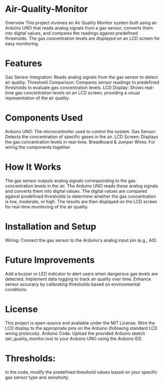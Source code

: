 # Air-Quality-Monitor
Overview
This project involves an Air Quality Monitor system built using an Arduino UNO that reads analog signals from a gas sensor, converts them into digital values, and compares the readings against predefined thresholds. The gas concentration levels are displayed on an LCD screen for easy monitoring.

# Features
Gas Sensor Integration: Reads analog signals from the gas sensor to detect air quality.
Threshold Comparison: Compares sensor readings to predefined thresholds to evaluate gas concentration levels.
LCD Display: Shows real-time gas concentration levels on an LCD screen, providing a visual representation of the air quality.

# Components Used
Arduino UNO: The microcontroller used to control the system.
Gas Sensor: Detects the concentration of specific gases in the air.
LCD Screen: Displays the gas concentration levels in real-time.
Breadboard & Jumper Wires: For wiring the components together.

# How It Works
The gas sensor outputs analog signals corresponding to the gas concentration levels in the air.
The Arduino UNO reads these analog signals and converts them into digital values.
The digital values are compared against predefined thresholds to determine whether the gas concentration is low, moderate, or high.
The results are then displayed on the LCD screen for real-time monitoring of the air quality.

# Installation and Setup
Wiring:
Connect the gas sensor to the Arduino's analog input pin (e.g., A0).

# Future Improvements
Add a buzzer or LED indicator to alert users when dangerous gas levels are detected.
Implement data logging to track air quality over time.
Enhance sensor accuracy by calibrating thresholds based on environmental conditions.

# License
This project is open-source and available under the MIT License.
Wire the LCD display to the appropriate pins on the Arduino (following standard LCD wiring protocols).
Arduino Code:
Upload the provided Arduino sketch (air_quality_monitor.ino) to your Arduino UNO using the Arduino IDE.

# Thresholds:
In the code, modify the predefined threshold values based on your specific gas sensor type and sensitivity.
